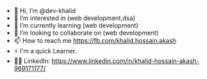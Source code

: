 - 👋 Hi, I’m @dev-khalid
- 👀 I’m interested in (web development,dsa)
- 🌱 I’m currently learning (web development)
- 💞️ I’m looking to collaborate on (web development)
- 📫 How to reach me https://fb.com/khalid.hossain.akash
- ⚡ I'm a quick Learner. 
- 👨‍🔬 LinkedIn: https://www.linkedin.com/in/khalid-hossain-akash-969171177/
<!---
dev-khalid/dev-khalid is a ✨ special ✨ repository because its `README.md` (this file) appears on your GitHub profile.
You can click the Preview link to take a look at your changes.
--->
